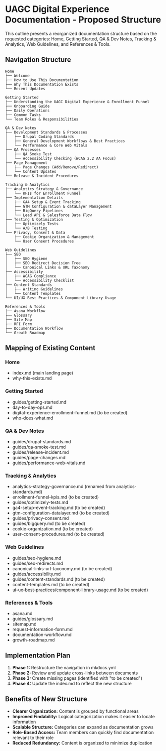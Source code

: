 # UAGC Digital Experience Documentation - Proposed Structure

This outline presents a reorganized documentation structure based on the requested categories: Home, Getting Started, QA & Dev Notes, Tracking & Analytics, Web Guidelines, and References & Tools.

## Navigation Structure

```
Home
├── Welcome
├── How to Use This Documentation
├── Why This Documentation Exists
└── Recent Updates

Getting Started
├── Understanding the UAGC Digital Experience & Enrollment Funnel
├── Onboarding Guide
├── Daily Operations
├── Common Tasks
└── Team Roles & Responsibilities

QA & Dev Notes
├── Development Standards & Processes
│   ├── Drupal Coding Standards
│   ├── General Development Workflows & Best Practices
│   └── Performance & Core Web Vitals
├── QA Processes
│   ├── QA Smoke Test
│   └── Accessibility Checking (WCAG 2.2 AA Focus)
├── Page Management
│   ├── Page Changes (Add/Remove/Redirect)
│   └── Content Updates
└── Release & Incident Procedures

Tracking & Analytics
├── Analytics Strategy & Governance
│   └── KPIs for Enrollment Funnel
├── Implementation Details
│   ├── GA4 Setup & Event Tracking
│   ├── GTM Configuration & dataLayer Management
│   ├── BigQuery Pipelines
│   └── Lead API & Salesforce Data Flow
├── Testing & Optimization
│   ├── Optimizely Tests
│   └── A/B Testing
└── Privacy, Consent & Data
    ├── Cookie Organization & Management
    └── User Consent Procedures

Web Guidelines
├── SEO
│   ├── SEO Hygiene
│   ├── SEO Redirect Decision Tree
│   └── Canonical Links & URL Taxonomy
├── Accessibility
│   ├── WCAG Compliance
│   └── Accessibility Checklist
├── Content Standards
│   ├── Writing Guidelines
│   └── Content Templates
└── UI/UX Best Practices & Component Library Usage

References & Tools
├── Asana Workflow
├── Glossary
├── Site Map
├── RFI Form
├── Documentation Workflow
└── Growth Roadmap
```

## Mapping of Existing Content

### Home
- index.md (main landing page)
- why-this-exists.md

### Getting Started
- guides/getting-started.md
- day-to-day-ops.md
- digital-experience-enrollment-funnel.md (to be created)
- who-does-what.md

### QA & Dev Notes
- guides/drupal-standards.md
- guides/qa-smoke-test.md
- guides/release-incident.md
- guides/page-changes.md
- guides/performance-web-vitals.md

### Tracking & Analytics
- analytics-strategy-governance.md (renamed from analytics-standards.md)
- enrollment-funnel-kpis.md (to be created)
- guides/optimizely-tests.md
- ga4-setup-event-tracking.md (to be created)
- gtm-configuration-datalayer.md (to be created)
- guides/privacy-consent.md
- guides/bigquery.md (to be created)
- cookie-organization.md (to be created)
- user-consent-procedures.md (to be created)

### Web Guidelines
- guides/seo-hygiene.md
- guides/seo-redirects.md
- canonical-links-url-taxonomy.md (to be created)
- guides/accessibility.md
- guides/content-standards.md (to be created)
- content-templates.md (to be created)
- ui-ux-best-practices/component-library-usage.md (to be created)

### References & Tools
- asana.md
- guides/glossary.md
- sitemap.md
- request-information-form.md
- documentation-workflow.md
- growth-roadmap.md

## Implementation Plan

1. **Phase 1:** Restructure the navigation in mkdocs.yml
2. **Phase 2:** Review and update cross-links between documents
3. **Phase 3:** Create missing pages (identified with "to be created")
4. **Phase 4:** Update the index.md to reflect the new structure

## Benefits of New Structure

- **Clearer Organization:** Content is grouped by functional areas
- **Improved Findability:** Logical categorization makes it easier to locate information
- **Scalable Structure:** Categories can expand as documentation grows
- **Role-Based Access:** Team members can quickly find documentation relevant to their role
- **Reduced Redundancy:** Content is organized to minimize duplication
